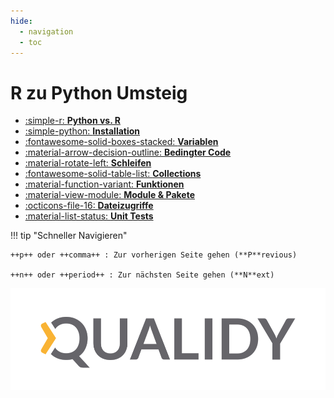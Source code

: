 ```yaml
---
hide:
  - navigation
  - toc
---
```


# R zu Python Umsteig

<div class="grid cards fancy" markdown>

- [:simple-r: **Python vs. R**](content/python_vs_r/python_vs_r.md)
- [:simple-python: **Installation**](content/installation/installation.md)
- [:fontawesome-solid-boxes-stacked: **Variablen**](content/variables/variablen.md)
- [:material-arrow-decision-outline: **Bedingter Code**](content/bedingter_code/bedingter_code.md)
- [:material-rotate-left: **Schleifen**](content/loops/loops.md)
- [:fontawesome-solid-table-list: **Collections**](content/collections/lists.md)
- [:material-function-variant: **Funktionen**](content/functions/functions.md)
- [:material-view-module: **Module & Pakete**](content/packages/moduls.md)
- [:octicons-file-16: **Dateizugriffe**](content/io/io.md)
- [:material-list-status: **Unit Tests**](content/unit_tests/unit_tests.md)
<!-- - [:fontawesome-solid-object-ungroup: **OOP**](content/classes/classes.md)
- [:material-panda: **Pandas**](content/pandas/umgang.md)
- [:material-chart-scatter-plot: **Lineare Regressionen**](content/regression/umgang.md)
- [:simple-virtualbox: **Virtuelle Umgebung**](content/project/tic_tac_toe.md)
- [:material-nintendo-game-boy: **Projekt**](content/project/tic_tac_toe.md)
- [:simple-rocketdotchat: **Umgang mit KI**](content/ki/umgang.md) -->

</div>

!!! tip "Schneller Navigieren"

    ++p++ oder ++comma++ : Zur vorherigen Seite gehen (**P**revious)

    ++n++ oder ++period++ : Zur nächsten Seite gehen (**N**ext)

![](assets/Logo_Qualidy_cmyk.svg)
